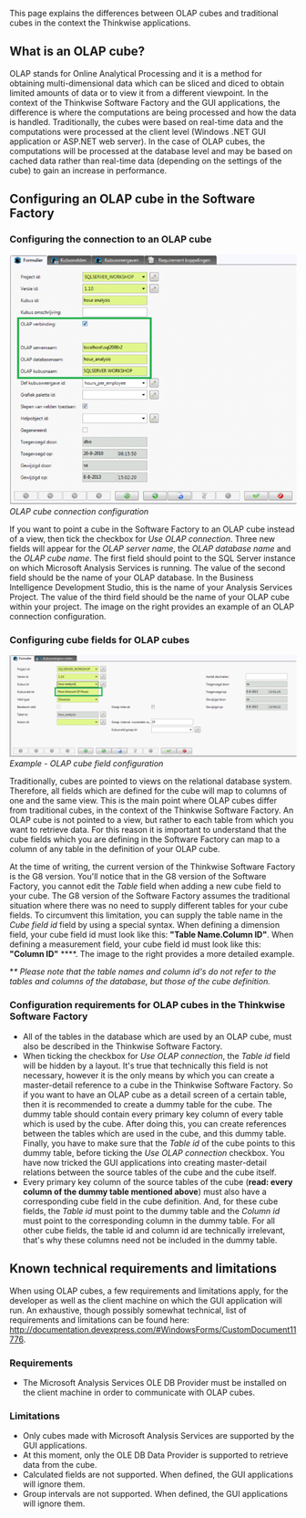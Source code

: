 This page explains the differences between OLAP cubes and traditional cubes in the context the Thinkwise applications.

## What is an OLAP cube?

OLAP stands for Online Analytical Processing and it is a method for obtaining multi-dimensional data which can be sliced and diced to obtain limited amounts of data or to view it from a different viewpoint. In the context of the Thinkwise Software Factory and the GUI applications, the difference is where the computations are being processed and how the data is handled. Traditionally, the cubes were based on real-time data and the computations were processed at the client level (Windows .NET GUI application or ASP.NET web server). In the case of OLAP cubes, the computations will be processed at the database level and may be based on cached data rather than real-time data (depending on the settings of the cube) to gain an increase in performance.

## Configuring an OLAP cube in the Software Factory

### Configuring the connection to an OLAP cube

![File:OLAP cube conn config.png](../assets/sf/688px-OLAP_cube_conn_config.png)
*OLAP cube connection configuration*

If you want to point a cube in the Software Factory to an OLAP cube instead of a view, then tick the checkbox for *Use OLAP connection*. Three new fields will appear for the *OLAP server name*, the *OLAP database name* and the *OLAP cube name*. The first field should point to the SQL Server instance on which Microsoft Analysis Services is running. The value of the second field should be the name of your OLAP database. In the Business Intelligence Development Studio, this is the name of your Analysis Services Project. The value of the third field should be the name of your OLAP cube within your project. The image on the right provides an example of an OLAP connection configuration.

### Configuring cube fields for OLAP cubes

![img](../assets/sf/OLAP_cube_config.png)
*Example - OLAP cube field configuration*

Traditionally, cubes are pointed to views on the relational database system. Therefore, all fields which are defined for the cube will map to columns of one and the same view. This is the main point where OLAP cubes differ from traditional cubes, in the context of the Thinkwise Software Factory. An OLAP cube is not pointed to a view, but rather to each table from which you want to retrieve data. For this reason it is important to understand that the cube fields which you are defining in the Software Factory can map to a column of any table in the definition of your OLAP cube.

At the time of writing, the current version of the Thinkwise Software Factory is the G8 version. You'll notice that in the G8 version of the Software Factory, you cannot edit the *Table* field when adding a new cube field to your cube. The G8 version of the Software Factory assumes the traditional situation where there was no need to supply different tables for your cube fields. To circumvent this limitation, you can supply the table name in the *Cube field id* field by using a special syntax. When defining a dimension field, your cube field id must look like this: **"Table Name.Column ID"**. When defining a measurement field, your cube field id must look like this: **"Column ID"** **\**. The image to the right provides a more detailed example.

**\* Please note that the table names and column id's do not refer to the tables and columns of the database, but those of the cube definition.*

### Configuration requirements for OLAP cubes in the Thinkwise Software Factory

- All of the tables in the database which are used by an OLAP cube, must also be described in the Thinkwise Software Factory.
- When ticking the checkbox for *Use OLAP connection*, the *Table id* field will be hidden by a layout. It's true that technically this field is not necessary, however it is the only means by which you can create a master-detail reference to a cube in the Thinkwise Software Factory. So if you want to have an OLAP cube as a detail screen of a certain table, then it is recommended to create a dummy table for the cube. The dummy table should contain every primary key column of every table which is used by the cube. After doing this, you can create references between the tables which are used in the cube, and this dummy table. Finally, you have to make sure that the *Table id* of the cube points to this dummy table, before ticking the *Use OLAP connection* checkbox. You have now tricked the GUI applications into creating master-detail relations between the source tables of the cube and the cube itself.
- Every primary key column of the source tables of the cube (**read: every column of the dummy table mentioned above**) must also have a corresponding cube field in the cube definition. And, for these cube fields, the *Table id* must point to the dummy table and the *Column id* must point to the corresponding column in the dummy table. For all other cube fields, the table id and column id are technically irrelevant, that's why these columns need not be included in the dummy table.

## Known technical requirements and limitations

When using OLAP cubes, a few requirements and limitations apply, for the developer as well as the client machine on which the GUI application will run. An exhaustive, though possibly somewhat technical, list of requirements and limitations can be found here: <http://documentation.devexpress.com/#WindowsForms/CustomDocument11776>.

### Requirements

- The Microsoft Analysis Services OLE DB Provider must be installed on the client machine in order to communicate with OLAP cubes.

### Limitations

- Only cubes made with Microsoft Analysis Services are supported by the GUI applications.
- At this moment, only the OLE DB Data Provider is supported to retrieve data from the cube.
- Calculated fields are not supported. When defined, the GUI applications will ignore them.
- Group intervals are not supported. When defined, the GUI applications will ignore them.